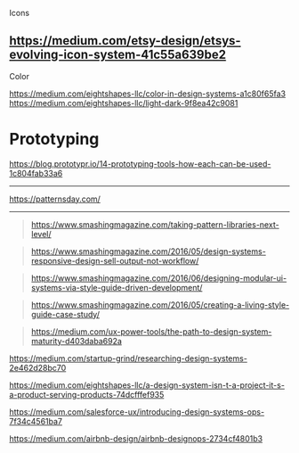 Icons

https://medium.com/etsy-design/etsys-evolving-icon-system-41c55a639be2
---

Color

https://medium.com/eightshapes-llc/color-in-design-systems-a1c80f65fa3
https://medium.com/eightshapes-llc/light-dark-9f8ea42c9081

# Prototyping

https://blog.prototypr.io/14-prototyping-tools-how-each-can-be-used-1c804fab33a6

---

https://patternsday.com/

---


> https://www.smashingmagazine.com/taking-pattern-libraries-next-level/

> https://www.smashingmagazine.com/2016/05/design-systems-responsive-design-sell-output-not-workflow/

> https://www.smashingmagazine.com/2016/06/designing-modular-ui-systems-via-style-guide-driven-development/

> https://www.smashingmagazine.com/2016/05/creating-a-living-style-guide-case-study/


> https://medium.com/ux-power-tools/the-path-to-design-system-maturity-d403daba692a


https://medium.com/startup-grind/researching-design-systems-2e462d28bc70

https://medium.com/eightshapes-llc/a-design-system-isn-t-a-project-it-s-a-product-serving-products-74dcfffef935

https://medium.com/salesforce-ux/introducing-design-systems-ops-7f34c4561ba7

https://medium.com/airbnb-design/airbnb-designops-2734cf4801b3


